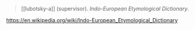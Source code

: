 > [[lubotsky-a]] (supervisor). *Indo-European Etymological Dictionary*.

https://en.wikipedia.org/wiki/Indo-European_Etymological_Dictionary